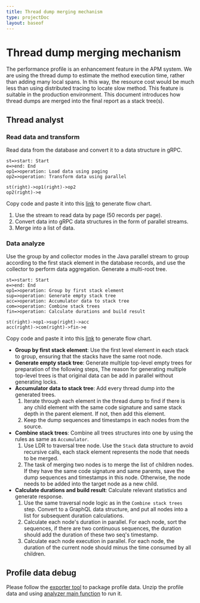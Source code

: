 ```yaml
---
title: Thread dump merging mechanism
type: projectDoc
layout: baseof
---
```

# Thread dump merging mechanism
The performance profile is an enhancement feature in the APM system. We are using the thread dump to estimate the method execution time, rather than adding many local spans. In this way, the resource cost would be much less than using distributed tracing to locate slow method. This feature is suitable in the production environment. This document introduces how thread dumps are merged into the final report as a stack tree(s).

## Thread analyst
### Read data and transform
Read data from the database and convert it to a data structure in gRPC.
```
st=>start: Start
e=>end: End
op1=>operation: Load data using paging
op2=>operation: Transform data using parallel

st(right)->op1(right)->op2
op2(right)->e
```
Copy code and paste it into this [link](http://flowchart.js.org/) to generate flow chart.
1. Use the stream to read data by page (50 records per page).
2. Convert data into gRPC data structures in the form of parallel streams.
3. Merge into a list of data.
### Data analyze
Use the group by and collector modes in the Java parallel stream to group according to the first stack element in the database records,
and use the collector to perform data aggregation. Generate a multi-root tree.
```
st=>start: Start
e=>end: End
op1=>operation: Group by first stack element
sup=>operation: Generate empty stack tree
acc=>operation: Accumulator data to stack tree
com=>operation: Combine stack trees
fin=>operation: Calculate durations and build result

st(right)->op1->sup(right)->acc
acc(right)->com(right)->fin->e
```
Copy code and paste it into this [link](http://flowchart.js.org/) to generate flow chart.
- **Group by first stack element**: Use the first level element in each stack to group, ensuring that the stacks have the same root node.
- **Generate empty stack tree**: Generate multiple top-level empty trees for preparation of the following steps, 
The reason for generating multiple top-level trees is that original data can be add in parallel without generating locks.
- **Accumulator data to stack tree**: Add every thread dump into the generated trees.
    1. Iterate through each element in the thread dump to find if there is any child element with the same code signature and same stack depth in the parent element. 
    If not, then add this element.
    2. Keep the dump sequences and timestamps in each nodes from the source.
- **Combine stack trees**: Combine all trees structures into one by using the rules as same as `Accumulator`.
    1. Use LDR to traversal tree node. Use the `Stack` data structure to avoid recursive calls, each stack element represents the node that needs to be merged.
    2. The task of merging two nodes is to merge the list of children nodes. If they have the same code signature and same parents, save the dump sequences and timestamps in this node. Otherwise, the node needs to be added into the target node as a new child.
- **Calculate durations and build result**: Calculate relevant statistics and generate response.
    1. Use the same traversal node logic as in the `Combine stack trees` step. Convert to a GraphQL data structure, and put all nodes into a list for subsequent duration calculations.
    2. Calculate each node's duration in parallel. For each node, sort the sequences, if there are two continuous sequences, the duration should add the duration of these two seq's timestamp.
    3. Calculate each node execution in parallel. For each node, the duration of the current node should minus the time consumed by all children.

## Profile data debug
Please follow the [exporter tool](../backend-profile-export#export-command-line-usage) to package profile data. Unzip the profile data and using [analyzer main function](../../../oap-server/server-tools/profile-exporter/tool-profile-snapshot-bootstrap/src/test/java/org/apache/skywalking/oap/server/tool/profile/exporter/ProfileExportedAnalyze.java) to run it.